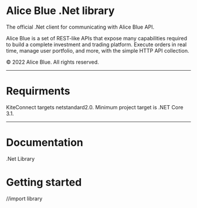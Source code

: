 <h1>Alice Blue .Net library</h1>

The official .Net client for communicating with Alice Blue API.

Alice Blue is a set of REST-like APIs that expose many capabilities required to build a complete investment and trading platform. Execute orders in real time, manage user portfolio, and more, with the simple HTTP API collection.

© 2022 Alice Blue. All rights reserved.

<hr>

<h1>Requirments</h1>

KiteConnect targets netstandard2.0. Minimum project target is .NET Core 3.1.

<hr>

<h1>Documentation</h1>

.Net Library

<h1>Getting started</h1>

//import library


